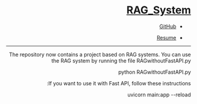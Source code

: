 <div dir="rtl"> 


# [RAG_System](https://github.com/FATEMEHVAKILI/RAG_System) 

- [GitHub](https://github.com/FatemehVakili/)

- [Resume](https://fatemehvakili.github.io/)

------------------
The repository now contains a project based on RAG systems. You can use the RAG system by running the file RAGwithoutFastAPI.py

python RAGwithoutFastAPI.py

If you want to use it with Fast API, follow these instructions:

uvicorn main:app --reload

